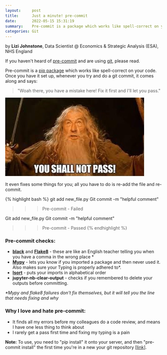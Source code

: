 ```yaml
---
layout:     post
title:      Just a minute! pre-commit
date:       2022-05-15 15:31:19
summary:    Pre-commit is a package which works like spell-correct on your code
categories: Git
---
```


by **Lizi Johnstone**, Data Scientist @ Economics & Strategic Analysis (ESA), NHS England

If you haven't heard of [pre-commit](https://github.com/pre-commit/pre-commit) and are using [git](https://git-scm.com/), please read.

Pre-commit is a [pip package](https://pypi.org/project/pip/) which works like spell-correct on your code. Once you have it set up, whenever you try and do a git commit, it comes along and says:

> "Woah there, you have a mistake here! Fix it first and I'll let you pass."

![Gandalf: You shall not pass!](assets/img/posts/shall-not-pass-min.jpg)

It even fixes some things for you; all you have to do is re-add the file and re-commit.

{% highlight bash %}
git add new_file.py
Git commit -m "helpful comment"

>>> Pre-commit - Failed 

Git add new_file.py
Git commit -m "helpful comment"

>>> Pre-commit - Passed
{% endhighlight %}

### Pre-commit checks:

*   [**black**](https://pypi.org/project/black/) and [**Flake8**](https://pypi.org/project/flake8/) - these are like an English teacher telling you when you have a comma in the wrong place \*
*   [**Mypy**](https://mypy.readthedocs.io/en/stable/) - lets you know if you imported a package and then never used it. Also makes sure your Typing is properly adhered to\*.
*   [**Isort**](https://pycqa.github.io/isort/) - puts your imports in alphabetical order
*   **jupyter-nb-clear-output** - checks if you remembered to delete your outputs before committing.

*\*Mypy and flake8 failures don't fix themselves, but it will tell you the line that needs fixing and why*

### Why I love and hate pre-commit:

*   It finds all my errors before my colleagues do a code review, and means I have one less thing to think about
*   I rarely get a pass first time and fixing my typing is a pain

**Note:** To use, you need to "pip install" it onto your server, and then "pre-commit install" the first time you're in a new your git repository \[[link](https://pre-commit.com/#install)\].